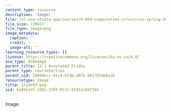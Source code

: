```yaml
---
content_type: resource
description: 'Image: '
file: /ol-ocw-studio-app/courses/6-004-computation-structures-spring-2017/6a84e14f318c22650c320f431c84f184_Slide03.png
file_size: 139927
file_type: image/png
image_metadata:
  caption: ''
  credit: ''
  image-alt: ''
learning_resource_types: []
license: https://creativecommons.org/licenses/by-nc-sa/4.0/
ocw_type: OCWImage
parent_title: 12.1 Annotated Slides
parent_type: CourseSection
parent_uid: 29840bcc-41c4-bfab-a071-981783ab0a1b
resourcetype: Image
title: Slide03.png
uid: 6a84e14f-318c-2265-0c32-0f431c84f184
---
```

Image: 